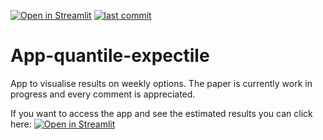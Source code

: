 [![Open in Streamlit](https://static.streamlit.io/badges/streamlit_badge_black_white.svg)](https://share.streamlit.io/mreinke1/app-quantile-expectile/main/app-quantile-expectile.py) [![last commit](https://img.shields.io/github/last-commit/mreinke1/app-quantile-expectile?style=flat-square)](https://img.shields.io/github/last-commit/mreinke1/app-quantile-expectile?style=flat-square)

# App-quantile-expectile
App to visualise results on weekly options. The paper is currently work in progress and every comment is appreciated.

If you want to access the app and see the estimated results you can click here: [![Open in Streamlit](https://static.streamlit.io/badges/streamlit_badge_black_white.svg)](https://share.streamlit.io/mreinke1/app-quantile-expectile/main/app-quantile-expectile.py)





